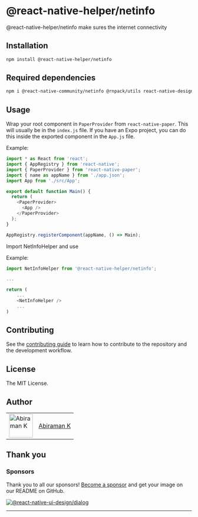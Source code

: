# @react-native-helper/netinfo

@react-native-helper/netinfo make sures the internet connectivity

## Installation

```sh
npm install @react-native-helper/netinfo
```

## Required dependencies

```sh
npm i @react-native-community/netinfo @rnpack/utils react-native-design react-native-vector-icons
```

## Usage

Wrap your root component in `PaperProvider` from `react-native-paper`. This will usually be in the `index.js` file. If you have an Expo project, you can do this inside the exported component in the `App.js` file.

Example:

```js
import * as React from 'react';
import { AppRegistry } from 'react-native';
import { PaperProvider } from 'react-native-paper';
import { name as appName } from './app.json';
import App from './src/App';

export default function Main() {
  return (
    <PaperProvider>
      <App />
    </PaperProvider>
  );
}

AppRegistry.registerComponent(appName, () => Main);
```

Import NetInfoHelper and use

Example:

```js
import NetInfoHelper from '@react-native-helper/netinfo';

...

return (
    ...
    <NetInfoHelper />
    ...
)
```

## Contributing

See the [contributing guide](CONTRIBUTING.md) to learn how to contribute to the repository and the development workflow.

## License

The MIT License.

## Author

<table>
  <tr>
    <td >
      <img src="https://avatars.githubusercontent.com/u/41302126?v=4" width="64" height="64" alt="Abiraman K">
    </td>
    <td>
      <a href="https://github.com/AbiramanK" target="_blank">Abiraman K</a>
    </td>
  </tr>
</table>

## Thank you

### Sponsors

Thank you to all our sponsors! [Become a sponsor](https://opencollective.com/react-native-helper#sponsor) and get your image on our README on GitHub.

<a href="https://opencollective.com/react-native-helper#sponsors" target="_blank"><img src="https://opencollective.com/react-native-helper/sponsors.svg?width=890" alt="@react-native-ui-design/dialog"></a>

---
